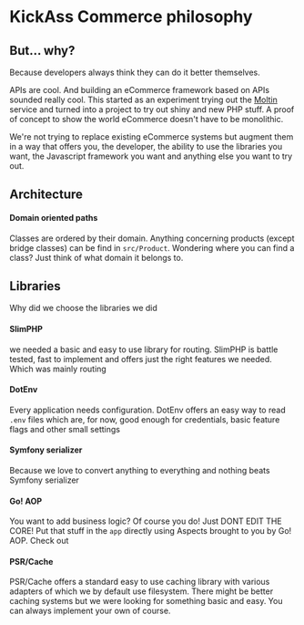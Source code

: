# KickAss Commerce philosophy

## But... why?
Because developers always think they can do it better themselves.

APIs are cool. And building an eCommerce framework based on APIs sounded really cool.
This started as an experiment trying out the [Moltin](https://www.moltin.com/) service and turned into a project
to try out shiny and new PHP stuff. A proof of concept to show the world eCommerce doesn't have to be monolithic. 

We're not trying to replace existing eCommerce systems but augment them in a way that offers you, the developer, 
the ability to use the libraries you want, the Javascript framework you want and anything else you want to try out.

## Architecture

#### Domain oriented paths
Classes are ordered by their domain. Anything concerning products (except bridge classes) can be find in `src/Product`.
Wondering where you can find a class? Just think of what domain it belongs to.


## Libraries
Why did we choose the libraries we did

#### SlimPHP
we needed a basic and easy to use library for routing. SlimPHP is battle tested, fast to implement and offers just the 
right features we needed. Which was mainly routing

#### DotEnv
Every application needs configuration. DotEnv offers an easy way to read `.env` files which are, for now, good enough
for credentials, basic feature flags and other small settings

#### Symfony serializer
Because we love to convert anything to everything and nothing beats Symfony serializer

#### Go! AOP
You want to add business logic? Of course you do! Just DONT EDIT THE CORE! Put that stuff in the `app` directly using 
Aspects brought to you by Go! AOP. Check out 

#### PSR/Cache
PSR/Cache offers a standard easy to use caching library with various adapters of which we by default use
filesystem. There might be better caching systems but we were looking for something basic and easy.
You can always implement your own of course.